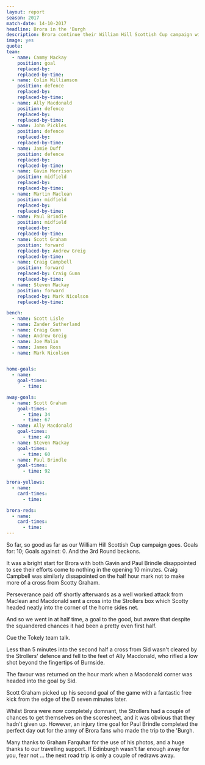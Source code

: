 ```yaml
---
layout: report
season: 2017
match-date: 14-10-2017
headline: Brora in the 'Burgh
description: Brora continue their William Hill Scottish Cup campaign with another emphatic win against the Civil Service Strollers.
image: yes
quote:
team:
  - name: Cammy Mackay
    position: goal
    replaced-by:
    replaced-by-time:
  - name: Colin Williamson
    position: defence
    replaced-by:
    replaced-by-time:
  - name: Ally Macdonald
    position: defence
    replaced-by:
    replaced-by-time:
  - name: John Pickles
    position: defence
    replaced-by:
    replaced-by-time:
  - name: Jamie Duff
    position: defence
    replaced-by:
    replaced-by-time:
  - name: Gavin Morrison
    position: midfield
    replaced-by:
    replaced-by-time:
  - name: Martin Maclean
    position: midfield
    replaced-by:
    replaced-by-time:
  - name: Paul Brindle
    position: midfield
    replaced-by:
    replaced-by-time:
  - name: Scott Graham
    position: forward
    replaced-by: Andrew Greig
    replaced-by-time:
  - name: Craig Campbell
    position: forward
    replaced-by: Craig Gunn
    replaced-by-time:
  - name: Steven Mackay
    position: forward
    replaced-by: Mark Nicolson
    replaced-by-time:

bench:
  - name: Scott Lisle
  - name: Zander Sutherland
  - name: Craig Gunn
  - name: Andrew Greig
  - name: Joe Malin
  - name: James Ross
  - name: Mark Nicolson


home-goals:
  - name:
    goal-times:
      - time:

away-goals:
  - name: Scott Graham
    goal-times:
      - time: 34
      - time: 67
  - name: Ally Macdonald
    goal-times:
      - time: 49
  - name: Steven Mackay
    goal-times:
      - time: 60
  - name: Paul Brindle
    goal-times:
      - time: 92

brora-yellows:
  - name:
    card-times:
      - time:

brora-reds:
  - name:
    card-times:
      - time:
---
```

So far, so good as far as our William Hill Scottish Cup campaign goes. Goals for: 10; Goals against: 0. And the 3rd Round beckons.

It was a bright start for Brora with both Gavin and Paul Brindle disappointed to see their efforts come to nothing in the opening 10 minutes. Craig Campbell was similarly dissapointed on the half hour mark not to make more of a cross from Scotty Graham.

Perseverance paid off shortly afterwards as a well worked attack from Maclean and Macdonald sent a cross into the Strollers box which Scotty headed neatly into the corner of the home sides net.

And so we went in at half time, a goal to the good, but aware that despite the squandered chances it had been a pretty even first half.

Cue the Tokely team talk.

Less than 5 minutes into the second half a cross from Sid wasn't cleared by the Strollers' defence and fell to the feet of Ally Macdonald, who rifled a low shot beyond the fingertips of Burnside.

The favour was returned on the hour mark when a Macdonald corner was headed into the goal by Sid.

Scott Graham picked up his second goal of the game with a fantastic free kick from the edge of the D seven minutes later.

Whilst Brora were now completely domnant, the Strollers had a couple of chances to get themselves on the scoresheet, and it was obvious that they hadn't given up. However, an injury time goal for Paul Brindle completed the perfect day out for the army of Brora fans who made the trip to the 'Burgh.

Many thanks to Graham Farquhar for the use of his photos, and a huge thanks to our travelling support. If Edinburgh wasn't far enough away for you, fear not ... the next road trip is only a couple of redraws away.
